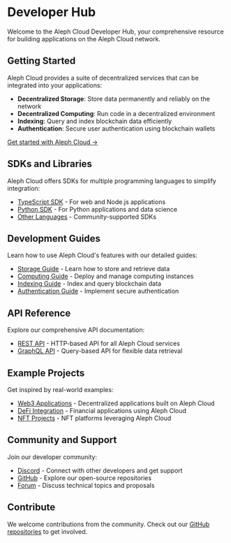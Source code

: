 # Developer Hub

Welcome to the Aleph Cloud Developer Hub, your comprehensive resource for building applications on the Aleph Cloud network.

## Getting Started

Aleph Cloud provides a suite of decentralized services that can be integrated into your applications:

- **Decentralized Storage**: Store data permanently and reliably on the network
- **Decentralized Computing**: Run code in a decentralized environment
- **Indexing**: Query and index blockchain data efficiently
- **Authentication**: Secure user authentication using blockchain wallets

[Get started with Aleph Cloud →](/devhub/getting-started/)

## SDKs and Libraries

Aleph Cloud offers SDKs for multiple programming languages to simplify integration:

- [TypeScript SDK](/devhub/sdks/typescript/) - For web and Node.js applications
- [Python SDK](/devhub/sdks/python/) - For Python applications and data science
- [Other Languages](/devhub/sdks/other-languages/) - Community-supported SDKs

## Development Guides

Learn how to use Aleph Cloud's features with our detailed guides:

- [Storage Guide](/devhub/guides/storage/) - Learn how to store and retrieve data
- [Computing Guide](/devhub/guides/computing/) - Deploy and manage computing instances
- [Indexing Guide](/devhub/guides/indexing/) - Index and query blockchain data
- [Authentication Guide](/devhub/guides/authentication/) - Implement secure authentication

## API Reference

Explore our comprehensive API documentation:

- [REST API](/devhub/api/rest/) - HTTP-based API for all Aleph Cloud services
- [GraphQL API](/devhub/api/graphql/) - Query-based API for flexible data retrieval

## Example Projects

Get inspired by real-world examples:

- [Web3 Applications](/devhub/examples/web3-apps/) - Decentralized applications built on Aleph Cloud
- [DeFi Integration](/devhub/examples/defi/) - Financial applications using Aleph Cloud
- [NFT Projects](/devhub/examples/nft/) - NFT platforms leveraging Aleph Cloud

## Community and Support

Join our developer community:

- [Discord](https://discord.com/invite/alephcloud) - Connect with other developers and get support
- [GitHub](https://github.com/aleph-im) - Explore our open-source repositories
- [Forum](https://forum.aleph.cloud) - Discuss technical topics and proposals

## Contribute

We welcome contributions from the community. Check out our [GitHub repositories](https://github.com/aleph-im) to get involved.
